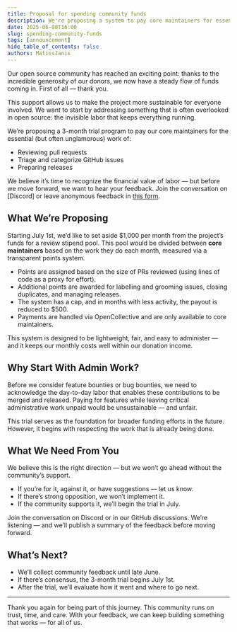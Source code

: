 ```yaml
---
title: Proposal for spending community funds
description: We're proposing a system to pay core maintainers for essential admin work funded by community donations. This 3-month trial won’t move forward without your input. If the community is against it, we won’t do it.
date: 2025-06-08T16:00
slug: spending-community-funds
tags: [announcement]
hide_table_of_contents: false
authors: MatissJanis
---
```


Our open source community has reached an exciting point: thanks to the incredible generosity of our donors, we now have a steady flow of funds coming in. First of all — thank you.

This support allows us to make the project more sustainable for everyone involved. We want to start by addressing something that is often overlooked in open source: the invisible labor that keeps everything running.

We’re proposing a 3-month trial program to pay our core maintainers for the essential (but often unglamorous) work of:

- Reviewing pull requests
- Triage and categorize GitHub issues
- Preparing releases

We believe it’s time to recognize the financial value of labor — but before we move forward, we want to hear your feedback. Join the conversation on [Discord] or leave anonymous feedback in [this form](https://docs.google.com/forms/d/e/1FAIpQLScGRK__pOmMja3y_GMmF7RbMjtnmebWrbXvY0JXstoiJLb7Uw/viewform?usp=dialog).

<!--truncate-->

## What We’re Proposing

Starting July 1st, we’d like to set aside $1,000 per month from the project’s funds for a review stipend pool. This pool would be divided between **core maintainers** based on the work they do each month, measured via a transparent points system.

- Points are assigned based on the size of PRs reviewed (using lines of code as a proxy for effort).
- Additional points are awarded for labelling and grooming issues, closing duplicates, and managing releases.
- The system has a cap, and in months with less activity, the payout is reduced to $500.
- Payments are handled via OpenCollective and are only available to core maintainers.

This system is designed to be lightweight, fair, and easy to administer — and it keeps our monthly costs well within our donation income.

## Why Start With Admin Work?

Before we consider feature bounties or bug bounties, we need to acknowledge the day-to-day labor that enables these contributions to be merged and released. Paying for features while leaving critical administrative work unpaid would be unsustainable — and unfair.

This trial serves as the foundation for broader funding efforts in the future. However, it begins with respecting the work that is already being done.

## What We Need From You

We believe this is the right direction — but we won’t go ahead without the community’s support.

- If you’re for it, against it, or have suggestions — let us know.
- If there’s strong opposition, we won’t implement it.
- If the community supports it, we’ll begin the trial in July.

Join the conversation on Discord or in our GitHub discussions.
We’re listening — and we’ll publish a summary of the feedback before moving forward.

## What’s Next?

- We’ll collect community feedback until late June.
- If there’s consensus, the 3-month trial begins July 1st.
- After the trial, we’ll evaluate how it went and where to go next.

---

Thank you again for being part of this journey. This community runs on trust, time, and care. With your feedback, we can keep building something that works — for all of us.
